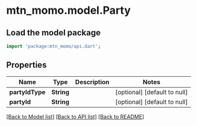 # mtn_momo.model.Party

## Load the model package
```dart
import 'package:mtn_momo/api.dart';
```

## Properties
Name | Type | Description | Notes
------------ | ------------- | ------------- | -------------
**partyIdType** | **String** |  | [optional] [default to null]
**partyId** | **String** |  | [optional] [default to null]

[[Back to Model list]](../README.md#documentation-for-models) [[Back to API list]](../README.md#documentation-for-api-endpoints) [[Back to README]](../README.md)


